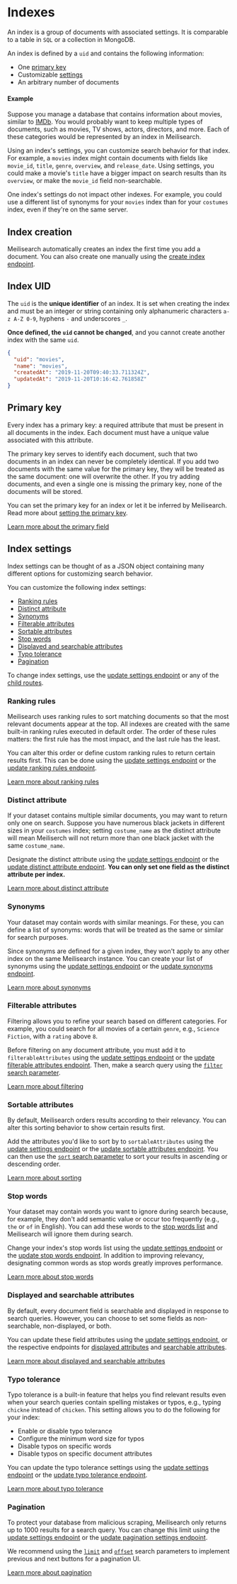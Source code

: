 # Indexes

An index is a group of documents with associated settings. It is comparable to a table in `SQL` or a collection in MongoDB.

An index is defined by a `uid` and contains the following information:

- One [primary key](#primary-key)
- Customizable [settings](#index-settings)
- An arbitrary number of documents

#### Example

Suppose you manage a database that contains information about movies, similar to [IMDb](https://imdb.com/). You would probably want to keep multiple types of documents, such as movies, TV shows, actors, directors, and more. Each of these categories would be represented by an index in Meilisearch.

Using an index's settings, you can customize search behavior for that index. For example, a `movies` index might contain documents with fields like `movie_id`, `title`, `genre`, `overview`, and `release_date`. Using settings, you could make a movie's `title` have a bigger impact on search results than its `overview`, or make the `movie_id` field non-searchable.

One index's settings do not impact other indexes. For example, you could use a different list of synonyms for your `movies` index than for your `costumes` index, even if they're on the same server.

## Index creation

Meilisearch automatically creates an index the first time you add a document. You can also create one manually using the [create index endpoint](/reference/api/indexes.md#create-an-index).

## Index UID

The `uid` is the **unique identifier** of an index. It is set when creating the index and must be an integer or string containing only alphanumeric characters `a-z A-Z 0-9`, hyphens `-` and underscores `_`.

**Once defined, the `uid` cannot be changed**, and you cannot create another index with the same `uid`.

```json
{
  "uid": "movies",
  "name": "movies",
  "createdAt": "2019-11-20T09:40:33.711324Z",
  "updatedAt": "2019-11-20T10:16:42.761858Z"
}
```

## Primary key

Every index has a primary key: a required attribute that must be present in all documents in the index. Each document must have a unique value associated with this attribute.

The primary key serves to identify each document, such that two documents in an index can never be completely identical. If you add two documents with the same value for the primary key, they will be treated as the same document: one will overwrite the other. If you try adding documents, and even a single one is missing the primary key, none of the documents will be stored.

You can set the primary key for an index or let it be inferred by Meilisearch. Read more about [setting the primary key](/learn/core_concepts/primary_key.md#setting-the-primary-key).

[Learn more about the primary field](/learn/core_concepts/primary_key.md)

## Index settings

Index settings can be thought of as a JSON object containing many different options for customizing search behavior.

You can customize the following index settings:

- [Ranking rules](#ranking-rules)
- [Distinct attribute](#distinct-attribute)
- [Synonyms](#synonyms)
- [Filterable attributes](#filterable-attributes)
- [Sortable attributes](#sortable-attributes)
- [Stop words](#stop-words)
- [Displayed and searchable attributes](#displayed-and-searchable-attributes)
- [Typo tolerance](#typo-tolerance)
- [Pagination](#pagination)

To change index settings, use the [update settings endpoint](/reference/api/settings.md#update-settings) or any of the [child routes](/reference/api/settings.md#all-settings).

### Ranking rules

Meilisearch uses ranking rules to sort matching documents so that the most relevant documents appear at the top. All indexes are created with the same built-in ranking rules executed in default order. The order of these rules matters: the first rule has the most impact, and the last rule has the least.

You can alter this order or define custom ranking rules to return certain results first. This can be done using the [update settings endpoint](/reference/api/settings.md#update-settings) or the [update ranking rules endpoint](/reference/api/ranking_rules.md#update-ranking-rules).

[Learn more about ranking rules](/learn/core_concepts/relevancy.md)

### Distinct attribute

If your dataset contains multiple similar documents, you may want to return only one on search. Suppose you have numerous black jackets in different sizes in your `costumes` index; setting `costume_name` as the distinct attribute will mean Meiliserch will not return more than one black jacket with the same `costume_name`.

Designate the distinct attribute using the [update settings endpoint](/reference/api/settings.md#update-settings) or the [update distinct attribute endpoint](/reference/api/distinct_attribute.md#update-distinct-attribute). **You can only set one field as the distinct attribute per index.**

[Learn more about distinct attribute](/learn/configuration/distinct.md)

### Synonyms

Your dataset may contain words with similar meanings. For these, you can define a list of synonyms: words that will be treated as the same or similar for search purposes.

Since synonyms are defined for a given index, they won't apply to any other index on the same Meilisearch instance. You can create your list of synonyms using the [update settings endpoint](/reference/api/settings.md#update-settings) or the [update synonyms endpoint](/reference/api/synonyms.md#update-synonyms).

[Learn more about synonyms](/learn/configuration/synonyms.md)

### Filterable attributes

Filtering allows you to refine your search based on different categories. For example, you could search for all movies of a certain `genre`, e.g., `Science Fiction`, with a `rating` above `8`.

Before filtering on any document attribute, you must add it to `filterableAttributes` using the [update settings endpoint](/reference/api/settings.md#update-settings) or the [update filterable attributes endpoint](/reference/api/filterable_attributes.md#update-filterable-attributes). Then, make a search query using the [`filter` search parameter](/reference/api/search.md#filter).

[Learn more about filtering](/learn/advanced/filtering_and_faceted_search.md)

### Sortable attributes

By default, Meilisearch orders results according to their relevancy. You can alter this sorting behavior to show certain results first.

Add the attributes you'd like to sort by to `sortableAttributes` using the [update settings endpoint](/reference/api/settings.md#update-settings) or the [update sortable attributes endpoint](/reference/api/sortable_attributes.md#update-sortable-attributes). You can then use the [`sort` search parameter](/reference/api/search.md#sort) to sort your results in ascending or descending order.

[Learn more about sorting](/learn/advanced/sorting.md)

### Stop words

Your dataset may contain words you want to ignore during search because, for example, they don't add semantic value or occur too frequently (e.g., `the` or `of` in English). You can add these words to the [stop words list](/reference/api/stop_words.md) and Meilisearch will ignore them during search.

Change your index's stop words list using the [update settings endpoint](/reference/api/settings.md#update-settings) or the [update stop words endpoint](/reference/api/stop_words.md#update-stop-words). In addition to improving relevancy, designating common words as stop words greatly improves performance.

[Learn more about stop words](/reference/api/stop_words.md)

### Displayed and searchable attributes

By default, every document field is searchable and displayed in response to search queries. However, you can choose to set some fields as non-searchable, non-displayed, or both.

You can update these field attributes using the [update settings endpoint](/reference/api/settings.md#update-settings), or the respective endpoints for [displayed attributes](/reference/api/displayed_attributes.md#update-displayed-attributes) and [searchable attributes](/reference/api/searchable_attributes.md#update-searchable-attributes).

[Learn more about displayed and searchable attributes](/learn/configuration/displayed_searchable_attributes.md)

### Typo tolerance

Typo tolerance is a built-in feature that helps you find relevant results even when your search queries contain spelling mistakes or typos, e.g., typing `chickne` instead of `chicken`. This setting allows you to do the following for your index:

- Enable or disable typo tolerance
- Configure the minimum word size for typos
- Disable typos on specific words
- Disable typos on specific document attributes

You can update the typo tolerance settings using the [update settings endpoint](/reference/api/settings.md#update-settings) or the [update typo tolerance endpoint](/reference/api/typo_tolerance.md#update-typo-tolerance).

[Learn more about typo tolerance](/learn/configuration/typo_tolerance.md)

### Pagination

To protect your database from malicious scraping, Meilisearch only returns up to 1000 results for a search query. You can change this limit using the [update settings endpoint](/reference/api/settings.md#update-settings) or the [update pagination settings endpoint](/reference/api/pagination.md#update-pagination-settings).

We recommend using the [`limit`](/reference/api/search.md#limit) and [`offset`](/reference/api/search.md#offset) search parameters to implement previous and next buttons for a pagination UI.

[Learn more about pagination](/learn/advanced/pagination.md)
